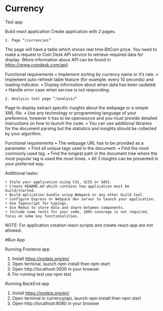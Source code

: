 # Currency

Test app

Build react application
Create application with 2 pages.

    1. Page “/currencies”

The page will have a table which shows real time BitCoin price. 
You need to make a request to Coin Desk API service  to retrieve required data for display. 
(More information about API can be found in https://www.coindesk.com/api)

Functional requirements
• Implement sorting by currency name or it‘s rate.
• Implement auto-refresh table feature (for example: every 10 seconds) and loading indicator.
• Display information about when data has been updated.
• Handle error case when servise is not responding.


    2. Analysis tool page “/analysis”
Page to display extract specific insights about the webpage or a simple XML file.
• Use any technology or programming language of your preference, however it has to 
be opensource and you must provide detailed instructions on how to launch the code.
• You can use additional libraries for the document parsing but the statistics and 
insights should be collected by your algorithm.

Functional requirements
• The webpage URL has to be provided as a parameter.
• Find all unique tags used in the document.
• Find the most commonly used tag.
• Find the longest path in the document tree where the most popular tag is used the most times.
• All 3 insights can be presented in your preferred way.



Additional tasks:

    • Style your application using CSS, SCSS or SASS.
    • Create README.md which contains how application must be build/started.
    • Build aplication bundle using Webpack or any other build tool.
    • Configure Express or Webpack dev server to launch your application.
    • Use Typescript for typings.
    • Use Redux to store data and share between components.
    • Include some tests for your code, 100% coverage is not required, focus on some key functionalities.

NOTE: For application creation react-scripts and create-react-app are not allowed.

#Run App

Running Frontend app
1. Install https://nodejs.org/en/
2. Open terminal, launch npm install then npm start
3. Open http://localhost:3000 in your browser
4. For running test use npm test

Running BackEnd app
1. Install https://nodejs.org/en/
2. Open terminal in currency/api, launch npm install then npm start
3. Open http://localhost:8080 in your browser